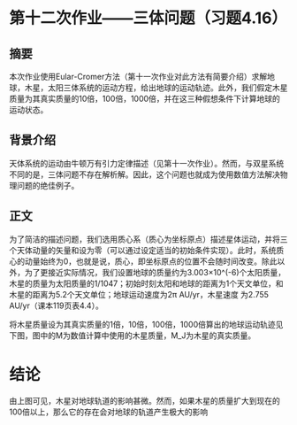 # 第十二次作业——三体问题（习题4.16）

## 摘要

本次作业使用Eular-Cromer方法（第十一次作业对此方法有简要介绍）求解地球，木星，太阳三体系统的运动方程，给出地球的运动轨迹。此外，我们假定木星质量为其真实质量的10倍，100倍，1000倍，并在这三种假想条件下计算地球的运动状态。

## 背景介绍

天体系统的运动由牛顿万有引力定律描述（见第十一次作业）。然而，与双星系统不同的是，三体问题不存在解析解。因此，这个问题也就成为使用数值方法解决物理问题的绝佳例子。

## 正文

为了简洁的描述问题，我们选用质心系（质心为坐标原点）描述星体运动，并将三个天体动量的矢量和设为零（可以通过设定适当的初始条件实现）。此时，系统质心的动量始终为0，也就是说，质心，即坐标原点的位置不会随时间改变。除此以外，为了更接近实际情况，我们设置地球的质量约为3.003×10^(-6)个太阳质量，木星的质量为太阳质量的1/1047；初始时刻太阳和地球的距离为1个天文单位，和木星的距离为5.2个天文单位；地球运动速度为2π AU/yr，木星速度
为2.755 AU/yr（课本119页表4.4）。

将木星质量设为其真实质量的1倍，10倍，100倍，1000倍算出的地球运动轨迹见下图，图中的M为数值计算中使用的木星质量，M_J为木星的真实质量。

# 结论

由上图可见，木星对地球轨道的影响甚微。然而，如果木星的质量扩大到现在的100倍以上，那么它的存在会对地球的轨道产生极大的影响
